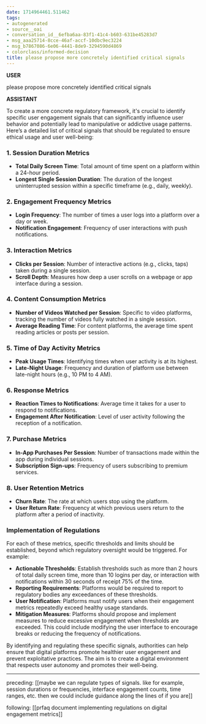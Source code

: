 ```yaml
---
date: 1714964461.511462
tags:
- autogenerated
- source__oai
- conversation_id__6efba6aa-83f1-41c4-b603-631be45283d7
- msg_aaa25714-8cce-46af-accf-10dbc9ec3224
- msg_b7867086-6e06-4441-8de9-3294590d4869
- colorclass/informed-decision
title: please propose more concretely identified critical signals
---
```


**USER**

please propose more concretely identified critical signals


**ASSISTANT**

To create a more concrete regulatory framework, it's crucial to identify specific user engagement signals that can significantly influence user behavior and potentially lead to manipulative or addictive usage patterns. Here’s a detailed list of critical signals that should be regulated to ensure ethical usage and user well-being:

### 1. **Session Duration Metrics**
- **Total Daily Screen Time**: Total amount of time spent on a platform within a 24-hour period.
- **Longest Single Session Duration**: The duration of the longest uninterrupted session within a specific timeframe (e.g., daily, weekly).

### 2. **Engagement Frequency Metrics**
- **Login Frequency**: The number of times a user logs into a platform over a day or week.
- **Notification Engagement**: Frequency of user interactions with push notifications.

### 3. **Interaction Metrics**
- **Clicks per Session**: Number of interactive actions (e.g., clicks, taps) taken during a single session.
- **Scroll Depth**: Measures how deep a user scrolls on a webpage or app interface during a session.

### 4. **Content Consumption Metrics**
- **Number of Videos Watched per Session**: Specific to video platforms, tracking the number of videos fully watched in a single session.
- **Average Reading Time**: For content platforms, the average time spent reading articles or posts per session.

### 5. **Time of Day Activity Metrics**
- **Peak Usage Times**: Identifying times when user activity is at its highest.
- **Late-Night Usage**: Frequency and duration of platform use between late-night hours (e.g., 10 PM to 4 AM).

### 6. **Response Metrics**
- **Reaction Times to Notifications**: Average time it takes for a user to respond to notifications.
- **Engagement After Notification**: Level of user activity following the reception of a notification.

### 7. **Purchase Metrics**
- **In-App Purchases Per Session**: Number of transactions made within the app during individual sessions.
- **Subscription Sign-ups**: Frequency of users subscribing to premium services.

### 8. **User Retention Metrics**
- **Churn Rate**: The rate at which users stop using the platform.
- **User Return Rate**: Frequency at which previous users return to the platform after a period of inactivity.

### Implementation of Regulations

For each of these metrics, specific thresholds and limits should be established, beyond which regulatory oversight would be triggered. For example:

- **Actionable Thresholds**: Establish thresholds such as more than 2 hours of total daily screen time, more than 10 logins per day, or interaction with notifications within 30 seconds of receipt 75% of the time.
- **Reporting Requirements**: Platforms would be required to report to regulatory bodies any exceedances of these thresholds.
- **User Notification**: Platforms must notify users when their engagement metrics repeatedly exceed healthy usage standards.
- **Mitigation Measures**: Platforms should propose and implement measures to reduce excessive engagement when thresholds are exceeded. This could include modifying the user interface to encourage breaks or reducing the frequency of notifications.

By identifying and regulating these specific signals, authorities can help ensure that digital platforms promote healthier user engagement and prevent exploitative practices. The aim is to create a digital environment that respects user autonomy and promotes their well-being.


---

preceding: [[maybe we can regulate types of signals. like for example, session durations or frequencies, interface engagement counts, time ranges, etc. then we could include guidance along the lines of if you are]]  


following: [[prfaq document implementing regulations on digital engagement metrics]]